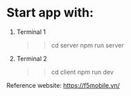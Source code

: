 # Start app with:
1. Terminal 1
    >> cd server
    >> npm run server
2. Terminal 2
    >> cd client
    >> npm run dev

Reference website: https://f5mobile.vn/
